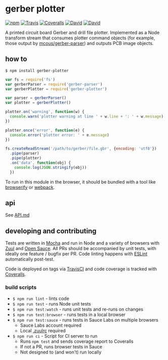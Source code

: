 # gerber plotter

[![npm](https://img.shields.io/npm/v/gerber-plotter.svg?style=flat-square&maxAge=86400)](https://www.npmjs.com/package/gerber-plotter)
[![Travis](https://img.shields.io/travis/mcous/gerber-plotter.svg?style=flat-square&maxAge=86400)](https://travis-ci.org/mcous/gerber-plotter)
[![Coveralls](https://img.shields.io/coveralls/mcous/gerber-plotter.svg?style=flat-square&maxAge=86400)](https://coveralls.io/github/mcous/gerber-plotter)
[![David](https://img.shields.io/david/mcous/gerber-plotter.svg?style=flat-square&maxAge=86400)](https://david-dm.org/mcous/gerber-plotter)
[![David](https://img.shields.io/david/dev/mcous/gerber-plotter.svg?style=flat-square&maxAge=86400)](https://david-dm.org/mcous/gerber-plotter?type=dev)

A printed circuit board Gerber and drill file plotter. Implemented as a Node transform stream that consumes plotter command objects (for example, those output by [mcous/gerber-parser](https://github.com/mcous/gerber-parser)) and outputs PCB image objects.

## how to

`$ npm install gerber-plotter`

``` javascript
var fs = require('fs')
var gerberParser = require('gerber-parser')
var gerberPlotter = require('gerber-plotter')

var parser = gerberParser()
var plotter = gerberPlotter()

plotter.on('warning', function(w) {
  console.warn('plotter warning at line ' + w.line + ': ' + w.message)
})

plotter.once('error', function(e) {
  console.error('plotter error: ' + e.message)
})

fs.createReadStream('/path/to/gerber/file.gbr', {encoding: 'utf8'})
  .pipe(parser)
  .pipe(plotter)
  .on('data', function(obj) {
    console.log(JSON.stringify(obj))
  })
```

To run in this module in the browser, it should be bundled with a tool like [browserify](http://browserify.org/) or [webpack](http://webpack.github.io/).

## api

See [API.md](./API.md)

## developing and contributing

Tests are written in [Mocha](http://mochajs.org/) and run in Node and a variety of browsers with [Zuul](https://github.com/defunctzombie/zuul) and [Open Sauce](https://saucelabs.com/opensauce/). All PRs should be accompanied by unit tests, with ideally one feature / bugfix per PR. Code linting happens with [ESLint](http://eslint.org/) automatically post-test.

Code is deployed on tags via [TravisCI](https://travis-ci.org/) and code coverage is tracked with [Coveralls](https://coveralls.io/).

### build scripts

* `$ npm run lint` - lints code
* `$ npm run test` - runs Node unit tests
* `$ npm run test:watch` - runs unit tests and re-runs on changes
* `$ npm run test:browser` - runs tests in a local browser
* `$ npm run test:sauce` - runs tests in Sauce Labs on multiple browsers
  * Sauce Labs account required
  * Local [.zuulrc](https://github.com/defunctzombie/zuul/wiki/Zuulrc) required
* `$ npm run ci` - Script for CI server to run
  * Runs `npm test` and sends coverage report to Coveralls
  * If not a PR, runs browser tests in Sauce
  * Not designed to (and won't) run locally
